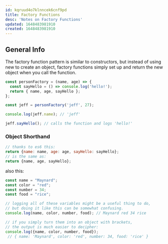 ```yaml
---
id: kqruud4o7klnncek6cnf9pd
title: Factory Functions
desc: 'Notes on Factory Functions'
updated: 1648483981910
created: 1648483981910
---
```

## General Info

The factory function pattern is similar to constructors, but instead of using new to create an object, factory functions simply set up and return the new object when you call the function.

```javascript
const personFactory = (name, age) => {
  const sayHello = () => console.log('hello!');
  return { name, age, sayHello };
};

const jeff = personFactory('jeff', 27);

console.log(jeff.name); // 'jeff'

jeff.sayHello(); // calls the function and logs 'hello!'
```

### Object Shorthand

```javascript
// thanks to es6 this:
return {name: name, age: age, sayHello: sayHello};
// is the same as:
return {name, age, sayHello};
```

also this:

```javascript
const name = "Maynard";
const color = "red";
const number = 34;
const food = "rice";

// logging all of these variables might be a useful thing to do,
// but doing it like this can be somewhat confusing.
console.log(name, color, number, food); // Maynard red 34 rice

// if you simply turn them into an object with brackets,
// the output is much easier to decipher:
console.log({name, color, number, food});
 // { name: 'Maynard', color: 'red', number: 34, food: 'rice' }
 ```
